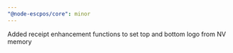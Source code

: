 ```yaml
---
"@node-escpos/core": minor
---
```


Added receipt enhancement functions to set top and bottom logo from NV memory
